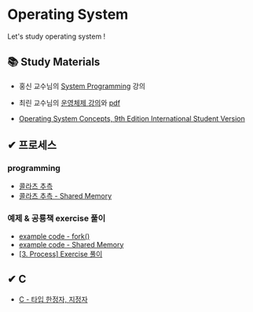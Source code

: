 
# Operating System 

Let's study operating system !

## 📚 Study Materials

- 홍신 교수님의 [System Programming](https://sites.google.com/handong.edu/system-programming/unit-3-process/create-a-new-process-using-fork?authuser=0) 강의

- 최린 교수님의 [운영체제 강의](https://www.youtube.com/watch?v=6Q5Gb1fxNMk&list=PLZVSiZyXxX-gkpz6pzlRp0VhMbjF9NYN0&index=1)와 [pdf](http://www.kocw.or.kr/home/search/kemView.do?kemId=670109)

- [Operating System Concepts, 9th Edition International Student Version](https://www.wiley.com/en-gb/Operating+System+Concepts%2C+9th+Edition+International+Student+Version-p-9781118652794)


## ✔ 프로세스

### programming 

- [콜라츠 추측](https://github.com/yejineee/OperatingSystem/tree/master/03-Process/3.14-collatz)
- [콜라츠 추측 - Shared Memory](https://github.com/yejineee/OperatingSystem/tree/master/03-Process/3.15-collatz_shard-memory)

### 예제 & 공룡책 exercise 풀이
- [example code - fork()](https://github.com/yejineee/OperatingSystem/tree/master/03-Process/Fork)
- [example code - Shared Memory](https://github.com/yejineee/OperatingSystem/tree/master/03-Process/shared-memory)
- [[3. Process] Exercise 풀이](https://github.com/yejineee/OperatingSystem/blob/master/docs/%5B3.%20Process%5D%20Exercise%20%ED%92%80%EC%9D%B4.md)


## ✔ C 
- [C - 타입 한정자, 지정자](https://github.com/yejineee/OperatingSystem/blob/master/docs/C%20-%20%ED%83%80%EC%9E%85%20%ED%95%9C%EC%A0%95%EC%9E%90,%20%EC%A7%80%EC%A0%95%EC%9E%90.md)
